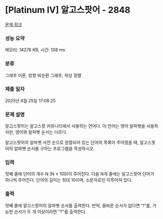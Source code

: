 # [Platinum IV] 알고스팟어 - 2848 

[문제 링크](https://www.acmicpc.net/problem/2848) 

### 성능 요약

메모리: 14276 KB, 시간: 108 ms

### 분류

그래프 이론, 방향 비순환 그래프, 위상 정렬

### 제출 일자

2025년 6월 25일 17:08:25

### 문제 설명

<p>알고스팟어는 알고스팟 커뮤니티에서 사용하는 언어다. 이 언어는 영어 알파벳을 사용하지만, 영어와 알파벳 순서는 다르다.</p>

<p>알고스팟어의 알파벳 사전 순으로 정렬되어 있는 단어의 목록이 주어졌을 때, 알고스팟어의 알파벳 순서를 구하는 프로그램을 작성하시오.</p>

### 입력 

 <p>첫째 줄에 단어의 개수 N (N ≤ 100)이 주어진다. 다음 N개 줄에는 알고스팟어 단어가 하나씩 주어진다. 단어의 길이는 최대 10이며, 소문자로만 이루어져 있다.</p>

### 출력 

 <p>첫째 줄에 알고스팟어의 알파벳 순서를 출력한다. 만약, 올바른 순서가 없다면 "!"를, 가능한 순서가 두 개 이상이라면 "?"를 출력한다.</p>


